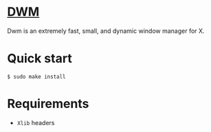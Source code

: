 # [DWM](https://git.suckless.org/dwm)
Dwm is an extremely fast, small, and dynamic window manager for X.

# Quick start
```console
$ sudo make install
```

# Requirements
- `Xlib` headers
